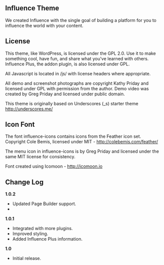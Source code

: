 Influence Theme
---------------
We created Influence with the single goal of building a platform for you to influence the world with your content.

License
---------------
This theme, like WordPress, is licensed under the GPL 2.0. Use it to make something cool, have fun, and share what you've learned with others. Influence Plus, the addon plugin, is also licensed under GPL.

All Javascript is located in /js/ with license headers where appropriate.

All demo and screenshot photographs are copyright Kathy Priday and licensed under GPL with permission from the author. Demo video was created by Greg Priday and licensed under public domain.

This theme is originally based on Underscores (_s) starter theme http://underscores.me/

Icon Font
---------------
The font influence-icons contains icons from the Feather icon set. Copyright Cole Bemis, licensed under MIT - http://colebemis.com/feather/

The menu icon in influence-icons is by Greg Priday and licensed under the same MIT license for consistency.

Font created using Icomoon - http://icomoon.io

Change Log
---------------

**1.0.2**
* Updated Page Builder support.
* 

**1.0.1**
* Integrated with more plugins.
* Improved styling.
* Added Influence Plus information.

**1.0**
* Initial release.